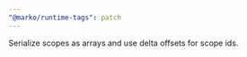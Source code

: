 ```yaml
---
"@marko/runtime-tags": patch
---
```


Serialize scopes as arrays and use delta offsets for scope ids.
